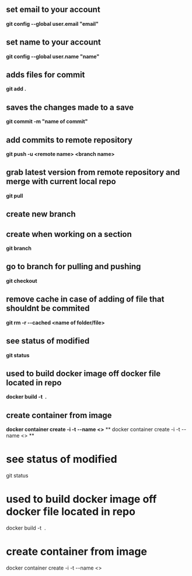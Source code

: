 ## set email to your account
**git config --global user.email "email"**

## set name to your account
**git config --global user.name "name"**


## adds files for commit 
**git add .**
## saves the changes made to a save
**git commit -m "name of commit"**

## add commits to remote repository
**git push -u \<remote name\> \<branch name\>**

## grab latest version from remote repository and merge with current local repo
**git pull <remote name>**

## create new branch 
## create when working on a section
**git branch <name>**

## go to branch for pulling and pushing
**git checkout <branch>**

## remove cache in case of adding of file that shouldnt be commited
**git rm -r --cached <name of folder/file>**

## see status of modified
**git status**

## used to build docker image off docker file located in repo
**docker build -t <image name> .**

## create container from image
**docker container create -i -t --name <container> <>**
** docker container create -i -t --name <container> <> **

# see status of modified
git status 

# used to build docker image off docker file located in repo
docker build -t <image name> .

# create container from image
docker container create -i -t --name <container> <>